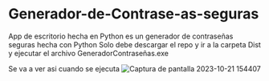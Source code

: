 # Generador-de-Contrase-as-seguras
App de escritorio hecha en Python es un generador de contraseñas seguras hecha con Python
Solo debe descargar el repo y ir a la carpeta Dist y ejecutar el archivo GeneradorContraseñas.exe


Se va a ver asi cuando se ejecuta
![Captura de pantalla 2023-10-21 154407](https://github.com/Angelolemes/Generador-de-Contrase-as-seguras/assets/110471978/9184cf28-1216-4892-84e9-277c48525dff)
